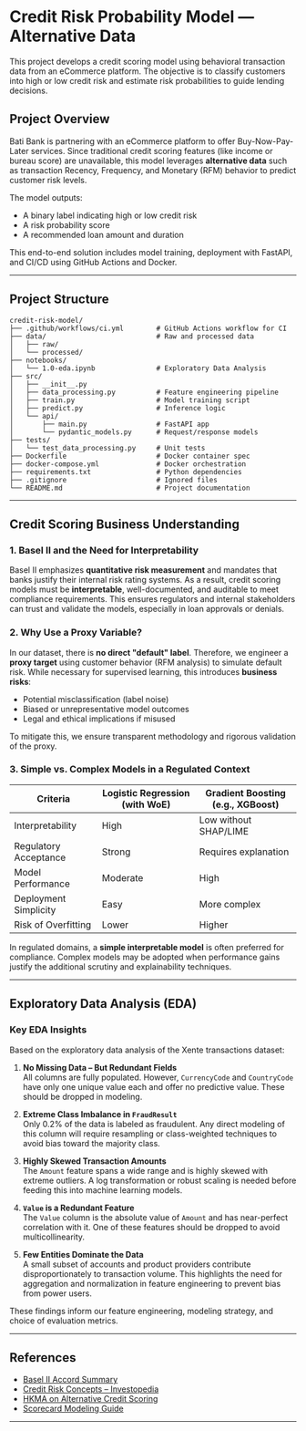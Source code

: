 # Credit Risk Probability Model — Alternative Data

This project develops a credit scoring model using behavioral transaction data from an eCommerce platform. The objective is to classify customers into high or low credit risk and estimate risk probabilities to guide lending decisions.

## Project Overview

Bati Bank is partnering with an eCommerce platform to offer Buy-Now-Pay-Later services. Since traditional credit scoring features (like income or bureau score) are unavailable, this model leverages **alternative data** such as transaction Recency, Frequency, and Monetary (RFM) behavior to predict customer risk levels.

The model outputs:
- A binary label indicating high or low credit risk
- A risk probability score
- A recommended loan amount and duration

This end-to-end solution includes model training, deployment with FastAPI, and CI/CD using GitHub Actions and Docker.

---

## Project Structure
```
credit-risk-model/
├── .github/workflows/ci.yml        # GitHub Actions workflow for CI
├── data/                           # Raw and processed data
│   ├── raw/
│   └── processed/
├── notebooks/
│   └── 1.0-eda.ipynb               # Exploratory Data Analysis
├── src/
│   ├── __init__.py
│   ├── data_processing.py          # Feature engineering pipeline
│   ├── train.py                    # Model training script
│   ├── predict.py                  # Inference logic
│   └── api/
│       ├── main.py                 # FastAPI app
│       └── pydantic_models.py      # Request/response models
├── tests/
│   └── test_data_processing.py     # Unit tests
├── Dockerfile                      # Docker container spec
├── docker-compose.yml              # Docker orchestration
├── requirements.txt                # Python dependencies
├── .gitignore                      # Ignored files
└── README.md                       # Project documentation
```

---

## Credit Scoring Business Understanding

### 1. Basel II and the Need for Interpretability
Basel II emphasizes **quantitative risk measurement** and mandates that banks justify their internal risk rating systems. As a result, credit scoring models must be **interpretable**, well-documented, and auditable to meet compliance requirements. This ensures regulators and internal stakeholders can trust and validate the models, especially in loan approvals or denials.

### 2. Why Use a Proxy Variable?
In our dataset, there is **no direct "default" label**. Therefore, we engineer a **proxy target** using customer behavior (RFM analysis) to simulate default risk. While necessary for supervised learning, this introduces **business risks**:
- Potential misclassification (label noise)
- Biased or unrepresentative model outcomes
- Legal and ethical implications if misused

To mitigate this, we ensure transparent methodology and rigorous validation of the proxy.

### 3. Simple vs. Complex Models in a Regulated Context
| Criteria                  | Logistic Regression (with WoE)   | Gradient Boosting (e.g., XGBoost) |
|--------------------------|----------------------------------|-----------------------------------|
| Interpretability         | High                             | Low without SHAP/LIME             |
| Regulatory Acceptance    | Strong                           | Requires explanation              |
| Model Performance        | Moderate                         | High                              |
| Deployment Simplicity    | Easy                             | More complex                      |
| Risk of Overfitting      | Lower                            | Higher                            |

In regulated domains, a **simple interpretable model** is often preferred for compliance. Complex models may be adopted when performance gains justify the additional scrutiny and explainability techniques.

---
## Exploratory Data Analysis (EDA)

### Key EDA Insights

Based on the exploratory data analysis of the Xente transactions dataset:

1. **No Missing Data – But Redundant Fields**  
   All columns are fully populated. However, `CurrencyCode` and `CountryCode` have only one unique value each and offer no predictive value. These should be dropped in modeling.

2. **Extreme Class Imbalance in `FraudResult`**  
   Only 0.2% of the data is labeled as fraudulent. Any direct modeling of this column will require resampling or class-weighted techniques to avoid bias toward the majority class.

3. **Highly Skewed Transaction Amounts**  
   The `Amount` feature spans a wide range and is highly skewed with extreme outliers. A log transformation or robust scaling is needed before feeding this into machine learning models.

4. **`Value` is a Redundant Feature**  
   The `Value` column is the absolute value of `Amount` and has near-perfect correlation with it. One of these features should be dropped to avoid multicollinearity.

5. **Few Entities Dominate the Data**  
   A small subset of accounts and product providers contribute disproportionately to transaction volume. This highlights the need for aggregation and normalization in feature engineering to prevent bias from power users.

These findings inform our feature engineering, modeling strategy, and choice of evaluation metrics.

---

## References
- [Basel II Accord Summary](https://fastercapital.com/content/Basel-Accords--What-They-Are-and-How-They-Affect-Credit-Risk-Management.html)
- [Credit Risk Concepts – Investopedia](https://www.investopedia.com/terms/c/creditrisk.asp)
- [HKMA on Alternative Credit Scoring](https://www.hkma.gov.hk/media/eng/doc/key-functions/financial-infrastructure/alternative_credit_scoring.pdf)
- [Scorecard Modeling Guide](https://towardsdatascience.com/how-to-develop-a-credit-risk-model-and-scorecard-91335fc01f03)

---


